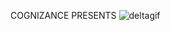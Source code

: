 COGNIZANCE PRESENTS
![deltagif](https://github.com/user-attachments/assets/c9740dcc-737e-4f53-a971-46ecad8e520c)

